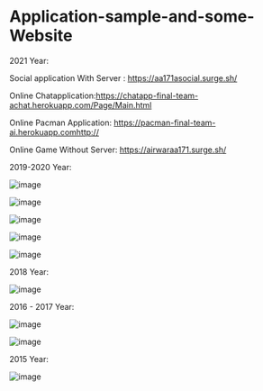 # Application-sample-and-some-Website
2021 Year:

Social application With Server : https://aa171asocial.surge.sh/

Online Chatapplication:https://chatapp-final-team-achat.herokuapp.com/Page/Main.html 

Online Pacman Application: https://pacman-final-team-ai.herokuapp.comhttp:// 

Online Game Without Server: https://airwaraa171.surge.sh/


2019-2020 Year:

![image](https://user-images.githubusercontent.com/86660477/148606118-d5c2c41a-224d-4d27-8ae2-2353a1948e96.png)

![image](https://user-images.githubusercontent.com/86660477/148606245-e3a6a165-2fc7-45a9-a9fe-86eb7cd4de18.png)

![image](https://user-images.githubusercontent.com/86660477/148606313-3eb44621-84b6-4f28-a542-ac847e71a3c6.png)

![image](https://user-images.githubusercontent.com/86660477/148606382-109bf0cf-7315-4c52-a90d-52e33d0b5164.png)

![image](https://user-images.githubusercontent.com/86660477/148606409-a1d8559f-81cc-4471-8089-40356a7928bc.png)

2018 Year:

![image](https://user-images.githubusercontent.com/86660477/148606482-b22aba7c-33bc-45d8-9934-22799a9aa60e.png)

2016 - 2017 Year:

![image](https://user-images.githubusercontent.com/86660477/148606573-23baeeef-2b5b-43c6-afbc-a8616c5ba58b.png)

![image](https://user-images.githubusercontent.com/86660477/148606606-a73daa6f-5739-471a-b9ef-dc6b3362c6d8.png)

2015 Year:

![image](https://user-images.githubusercontent.com/86660477/148606664-9e7f521e-cbcc-4f36-8834-0e0e5ca3629a.png)



